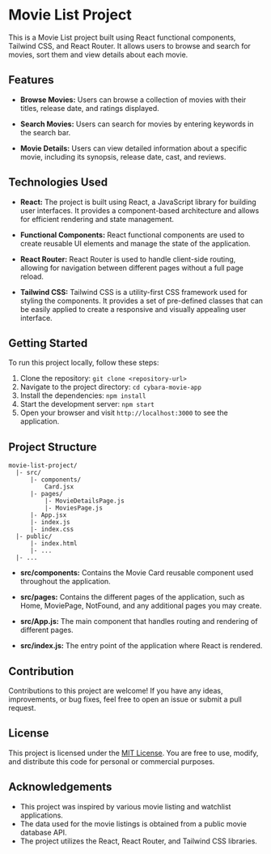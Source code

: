 # Movie List Project

This is a Movie List project built using React functional components, Tailwind CSS, and React Router. It allows users to browse and search for movies, sort them and view details about each movie.

## Features

- **Browse Movies:** Users can browse a collection of movies with their titles, release date, and ratings displayed.

- **Search Movies:** Users can search for movies by entering keywords in the search bar.

- **Movie Details:** Users can view detailed information about a specific movie, including its synopsis, release date, cast, and reviews.

## Technologies Used

- **React:** The project is built using React, a JavaScript library for building user interfaces. It provides a component-based architecture and allows for efficient rendering and state management.

- **Functional Components:** React functional components are used to create reusable UI elements and manage the state of the application.

- **React Router:** React Router is used to handle client-side routing, allowing for navigation between different pages without a full page reload.

- **Tailwind CSS:** Tailwind CSS is a utility-first CSS framework used for styling the components. It provides a set of pre-defined classes that can be easily applied to create a responsive and visually appealing user interface.

## Getting Started

To run this project locally, follow these steps:

1. Clone the repository: `git clone <repository-url>`
2. Navigate to the project directory: `cd cybara-movie-app`
3. Install the dependencies: `npm install`
4. Start the development server: `npm start`
5. Open your browser and visit `http://localhost:3000` to see the application.

## Project Structure

```
movie-list-project/
  |- src/
      |- components/
          Card.jsx
      |- pages/
          |- MovieDetailsPage.js
          |- MoviesPage.js
      |- App.jsx
      |- index.js
      |- index.css
  |- public/
      |- index.html
      |- ...
  |- ...
```

- **src/components:** Contains the Movie Card reusable component used throughout the application.

- **src/pages:** Contains the different pages of the application, such as Home, MoviePage, NotFound, and any additional pages you may create.

- **src/App.js:** The main component that handles routing and rendering of different pages.

- **src/index.js:** The entry point of the application where React is rendered.

## Contribution

Contributions to this project are welcome! If you have any ideas, improvements, or bug fixes, feel free to open an issue or submit a pull request.

## License

This project is licensed under the [MIT License](LICENSE). You are free to use, modify, and distribute this code for personal or commercial purposes.

## Acknowledgements

- This project was inspired by various movie listing and watchlist applications.
- The data used for the movie listings is obtained from a public movie database API.
- The project utilizes the React, React Router, and Tailwind CSS libraries.